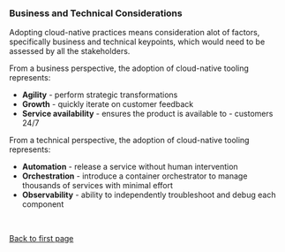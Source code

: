 ### Business and Technical Considerations

Adopting cloud-native practices means consideration alot of factors, specifically business and technical keypoints, which would need to be assessed by all the stakeholders.

From a business perspective, the adoption of cloud-native tooling represents:

- **Agility** - perform strategic transformations
- **Growth** - quickly iterate on customer feedback
- **Service availability** - ensures the product is available to - customers 24/7

From a technical perspective, the adoption of cloud-native tooling represents:

- **Automation** - release a service without human intervention
- **Orchestration** - introduce a container orchestrator to manage  thousands of services with minimal effort
- **Observability** - ability to independently troubleshoot and debug each component


<br>

[Back to first page](../../README.md##cloud-native)

